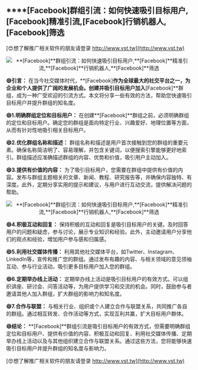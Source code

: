 ## ****[Facebook]**群组引流：如何快速吸引目标用户,**[Facebook]**精准引流,**[Facebook]**行销机器人,**[Facebook]**筛选**

[😍想了解推广相关软件的朋友请登录 http://www.vst.tw](http://www.vst.tw)

 <center><img src="https://vst.tw/MP4/tuiguang/png/3.png" alt="**[Facebook]**群组引流：如何快速吸引目标用户,**[Facebook]**精准引流,**[Facebook]**行销机器人,**[Facebook]**筛选"></center>

**😄引言：**
在当今社交媒体时代，**[Facebook]**作为全球最大的社交平台之一，为企业和个人提供了广阔的发展机会。创建并吸引目标用户加入**[Facebook]**群组，成为一种广受欢迎的引流方式。本文将分享一些有效的方法，帮助您快速吸引目标用户并提升群组的知名度。

**😄1.明确群组定位和目标用户：**
在创建**[Facebook]**群组之前，必须明确群组的定位和目标用户。确定您的群组是面向特定行业、兴趣爱好、地理位置等方面，从而有针对性地吸引相关目标用户。

**😄2.优化群组名称和描述：**
群组名称和描述是用户首次接触到您的群组的重要元素。确保名称简洁明了、容易理解，并包含关键词，以便搜索引擎能够更好地索引。群组描述应准确描述群组的内容、优势和价值，吸引用户主动加入。

**😄3.提供有价值的内容：**
为了吸引目标用户，您需要在群组中提供有价值的内容。发布与群组主题相关的文章、新闻、教程、研究报告等，并确保内容独特、有深度。此外，定期分享实用的提示和建议，与用户进行互动交流，提供解决问题的帮助。

 <center><img src="https://vst.tw/MP4/tuiguang/png/5.png" alt="**[Facebook]**群组引流：如何快速吸引目标用户,**[Facebook]**精准引流,**[Facebook]**行销机器人,**[Facebook]**筛选"></center>

**😄4.积极互动和回复：**
保持积极的互动和回复是吸引目标用户的关键。及时回答用户的问题和疑虑，参与讨论，展示专业知识和经验。此外，主动邀请用户分享他们的观点和经验，增加用户参与感和归属感。

**😄5.利用社交媒体传播：**
利用其他社交媒体平台，如Twitter、Instagram、LinkedIn等，宣传和推广您的群组。通过发布有趣的内容、与相关领域的意见领袖互动、参与行业活动，吸引更多目标用户加入您的群组。

**😄6.定期举办线上活动：**
定期举办线上活动是吸引目标用户的有效方式。可以组织讲座、研讨会、问答活动等，为用户提供学习和交流的机会。同时，鼓励参与者邀请其他人加入群组，扩大群组的影响力和知名度。

**😄7.合作与联盟：**
与相关行业、组织或个人建立合作与联盟关系，共同推广各自的群组。通过相互转发、合作活动等方式，实现互利共赢，扩大目标用户群体。

**😄结论：**
**[Facebook]**群组引流是吸引目标用户的有效方式，但需要明确群组定位和目标用户、提供有价值的内容、积极互动和回复、利用社交媒体传播、定期举办线上活动以及与其他组织建立合作与联盟关系。通过这些方法，您将能够快速吸引目标用户并提升群组的知名度与影响力。

[😍想了解推广相关软件的朋友请登录 http://www.vst.tw](http://www.vst.tw)



